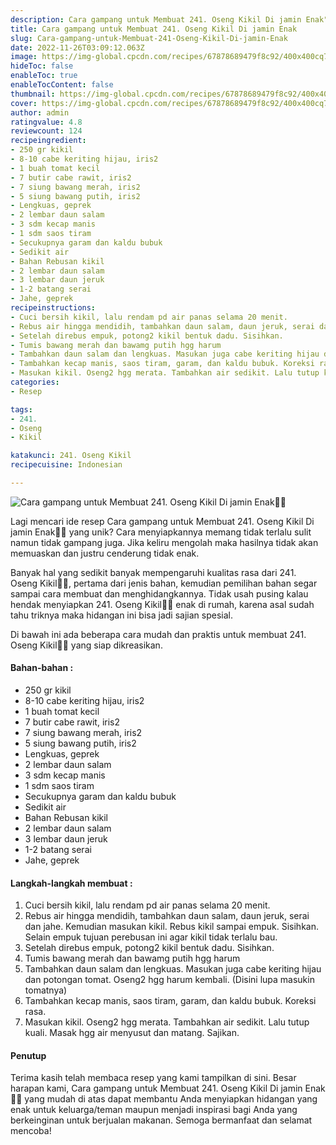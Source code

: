 ```yaml
---
description: Cara gampang untuk Membuat 241. Oseng Kikil Di jamin Enak"
title: Cara gampang untuk Membuat 241. Oseng Kikil Di jamin Enak
slug: Cara-gampang-untuk-Membuat-241-Oseng-Kikil-Di-jamin-Enak
date: 2022-11-26T03:09:12.063Z
image: https://img-global.cpcdn.com/recipes/67878689479f8c92/400x400cq70/photo.jpg
hideToc: false
enableToc: true
enableTocContent: false
thumbnail: https://img-global.cpcdn.com/recipes/67878689479f8c92/400x400cq70/photo.jpg
cover: https://img-global.cpcdn.com/recipes/67878689479f8c92/400x400cq70/photo.jpg
author: admin
ratingvalue: 4.8
reviewcount: 124
recipeingredient:
- 250 gr kikil
- 8-10 cabe keriting hijau, iris2
- 1 buah tomat kecil
- 7 butir cabe rawit, iris2
- 7 siung bawang merah, iris2
- 5 siung bawang putih, iris2
- Lengkuas, geprek
- 2 lembar daun salam
- 3 sdm kecap manis
- 1 sdm saos tiram
- Secukupnya garam dan kaldu bubuk
- Sedikit air
- Bahan Rebusan kikil
- 2 lembar daun salam
- 3 lembar daun jeruk
- 1-2 batang serai
- Jahe, geprek
recipeinstructions:
- Cuci bersih kikil, lalu rendam pd air panas selama 20 menit.
- Rebus air hingga mendidih, tambahkan daun salam, daun jeruk, serai dan jahe. Kemudian masukan kikil. Rebus kikil sampai empuk. Sisihkan. Selain empuk tujuan perebusan ini agar kikil tidak terlalu bau.
- Setelah direbus empuk, potong2 kikil bentuk dadu. Sisihkan.
- Tumis bawang merah dan bawamg putih hgg harum
- Tambahkan daun salam dan lengkuas. Masukan juga cabe keriting hijau dan potongan tomat. Oseng2 hgg harum kembali. (Disini lupa masukin tomatnya)
- Tambahkan kecap manis, saos tiram, garam, dan kaldu bubuk. Koreksi rasa.
- Masukan kikil. Oseng2 hgg merata. Tambahkan air sedikit. Lalu tutup kuali. Masak hgg air menyusut dan matang. Sajikan.
categories:
- Resep

tags:
- 241.
- Oseng
- Kikil

katakunci: 241. Oseng Kikil
recipecuisine: Indonesian

---
```


![Cara gampang untuk Membuat 241. Oseng Kikil Di jamin Enak👩‍🍳](https://img-global.cpcdn.com/recipes/67878689479f8c92/400x400cq70/photo.jpg)

Lagi mencari ide resep Cara gampang untuk Membuat 241. Oseng Kikil Di jamin Enak👩‍🍳 yang unik? Cara menyiapkannya memang tidak terlalu sulit namun tidak gampang juga. Jika keliru mengolah maka hasilnya tidak akan memuaskan dan justru cenderung tidak enak.

Banyak hal yang sedikit banyak mempengaruhi kualitas rasa dari 241. Oseng Kikil👩‍🍳, pertama dari jenis bahan, kemudian pemilihan bahan segar sampai cara membuat dan menghidangkannya. Tidak usah pusing kalau hendak menyiapkan 241. Oseng Kikil👩‍🍳 enak di rumah, karena asal sudah tahu triknya maka hidangan ini bisa jadi sajian spesial.

Di bawah ini ada beberapa cara mudah dan praktis untuk membuat 241. Oseng Kikil👩‍🍳 yang siap dikreasikan.

<!--inarticleads1-->

#### Bahan-bahan :

- 250 gr kikil
- 8-10 cabe keriting hijau, iris2
- 1 buah tomat kecil
- 7 butir cabe rawit, iris2
- 7 siung bawang merah, iris2
- 5 siung bawang putih, iris2
- Lengkuas, geprek
- 2 lembar daun salam
- 3 sdm kecap manis
- 1 sdm saos tiram
- Secukupnya garam dan kaldu bubuk
- Sedikit air
- Bahan Rebusan kikil
- 2 lembar daun salam
- 3 lembar daun jeruk
- 1-2 batang serai
- Jahe, geprek

<!--inarticleads2-->

#### Langkah-langkah membuat :

1. Cuci bersih kikil, lalu rendam pd air panas selama 20 menit.
1. Rebus air hingga mendidih, tambahkan daun salam, daun jeruk, serai dan jahe. Kemudian masukan kikil. Rebus kikil sampai empuk. Sisihkan. Selain empuk tujuan perebusan ini agar kikil tidak terlalu bau.
1. Setelah direbus empuk, potong2 kikil bentuk dadu. Sisihkan.
1. Tumis bawang merah dan bawamg putih hgg harum
1. Tambahkan daun salam dan lengkuas. Masukan juga cabe keriting hijau dan potongan tomat. Oseng2 hgg harum kembali. (Disini lupa masukin tomatnya)
1. Tambahkan kecap manis, saos tiram, garam, dan kaldu bubuk. Koreksi rasa.
1. Masukan kikil. Oseng2 hgg merata. Tambahkan air sedikit. Lalu tutup kuali. Masak hgg air menyusut dan matang. Sajikan.

#### Penutup

Terima kasih telah membaca resep yang kami tampilkan di sini. Besar harapan kami, Cara gampang untuk Membuat 241. Oseng Kikil Di jamin Enak👩‍🍳 yang mudah di atas dapat membantu Anda menyiapkan hidangan yang enak untuk keluarga/teman maupun menjadi inspirasi bagi Anda yang berkeinginan untuk berjualan makanan. Semoga bermanfaat dan selamat mencoba!